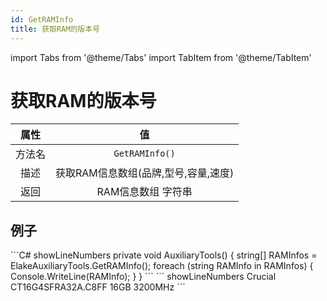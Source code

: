 ```yaml
---
id: GetRAMInfo
title: 获取RAM的版本号
---
```


import Tabs from '@theme/Tabs'
import TabItem from '@theme/TabItem'

# 获取RAM的版本号

|  属性  |                  值                  |
| :----: | :----------------------------------: |
| 方法名 |            `GetRAMInfo()`            |
|  描述  | 获取RAM信息数组(品牌,型号,容量,速度) |
|  返回  |          RAM信息数组 字符串          |

## 例子

<Tabs>
    <TabItem value="Code" label="代码">
        ```C# showLineNumbers
        private void AuxiliaryTools()
        {
            string[] RAMInfos = ElakeAuxiliaryTools.GetRAMInfo();
            foreach (string RAMInfo in RAMInfos)
            {
                Console.WriteLine(RAMInfo);
            }
        }
        ```
    </TabItem>
    <TabItem value="Return" label="返回">
        ``` showLineNumbers
        Crucial CT16G4SFRA32A.C8FF 16GB 3200MHz
        ```
    </TabItem>
</Tabs>
